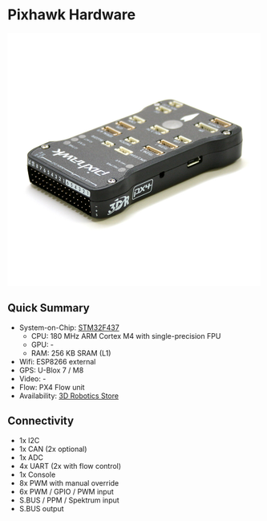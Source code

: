 # Pixhawk Hardware

![](images/hardware/hardware-pixhawk.jpg)

## Quick Summary

  * System-on-Chip: [STM32F437](www.st.com/web/en/catalog/mmc/FM141/SC1169/SS1577/LN1789)
    * CPU: 180 MHz ARM Cortex M4 with single-precision FPU
    * GPU: -
    * RAM: 256 KB SRAM (L1)
  * Wifi: ESP8266 external
  * GPS: U-Blox 7 / M8
  * Video: -
  * Flow: PX4 Flow unit
  * Availability: [3D Robotics Store](https://store.3drobotics.com/products/3dr-pixhawk)

## Connectivity

  * 1x I2C
  * 1x CAN (2x optional)
  * 1x ADC
  * 4x UART (2x with flow control)
  * 1x Console
  * 8x PWM with manual override
  * 6x PWM / GPIO / PWM input
  * S.BUS / PPM / Spektrum input
  * S.BUS output
